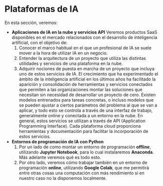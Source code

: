 # Plataformas de IA
En esta sección, veremos:
- **Aplicaciones de IA en la nube y servicios API**
Veremos productos SaaS disponibles en el mercado relacionados con el desarrollo de inteligencia artificial, con el objetivo de:
    1. Conocer el marco habitual en el que un profesional de IA se suele mover a la hora de utilizar IA en un negocio.
    2. Entender la arquitectura de un proyecto que utiliza las distintas utilidades y servicios de una plataforma en la nube.
    3. Adquirir nociones de puesta en marcha de un proyecto que incluya uno de estos servicios de IA.
El crecimiento que ha experimentado el ámbito de la inteligencia artificial en los últimos años ha facilitado la aparición y consolidación de herramientas y servicios conectados que permiten a las organizaciones montar las soluciones que necesitan sin necesidad de desarrollar un proyecto de cero.
Existen modelos entrenados para tareas concretas, o incluso modelos que se pueden ajustar a ciertos parámetros del problema al que se van a aplicar, y todo esto se controla a través de una interfaz de trabajo, generalmente online y conectada a un entorno en la nube.
En general, estos servicios se utilizan a través de API (Application Programming Interface). Cada plataforma cloud proporciona herramientas y documentación para facilitar la incorporación de estos servicios.
- **Entornos de programación de IA con Python**
    1. Por un lado de como montar un entorno de programación **offline**, utilizando **Jupyter Notebook**, para lo cual instalaremos **Anaconda**. Más adelante veremos qué es todo esto.
    2. Por otro lado, veremos cómo trabajar también en un entorno de programación **online**, utilizando **Google Colab**, que me permitirá entre otras cosas una computación con más rendimiento si en nuestro caso no la disponemos localmente. 